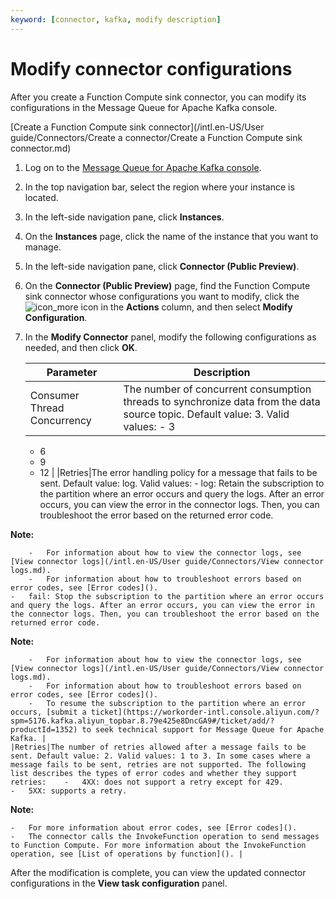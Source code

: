 ```yaml
---
keyword: [connector, kafka, modify description]
---
```


# Modify connector configurations

After you create a Function Compute sink connector, you can modify its configurations in the Message Queue for Apache Kafka console.

[Create a Function Compute sink connector](/intl.en-US/User guide/Connectors/Create a connector/Create a Function Compute sink connector.md)

1.  Log on to the [Message Queue for Apache Kafka console](https://kafka.console.aliyun.com/?spm=a2c4g.11186623.2.22.6bf72638IfKzDm).

2.  In the top navigation bar, select the region where your instance is located.

3.  In the left-side navigation pane, click **Instances**.

4.  On the **Instances** page, click the name of the instance that you want to manage.

5.  In the left-side navigation pane, click **Connector \(Public Preview\)**.

6.  On the **Connector \(Public Preview\)** page, find the Function Compute sink connector whose configurations you want to modify, click the ![icon_more](https://static-aliyun-doc.oss-accelerate.aliyuncs.com/assets/img/en-US/6022597161/p185678.png) icon in the **Actions** column, and then select **Modify Configuration**.

7.  In the **Modify Connector** panel, modify the following configurations as needed, and then click **OK**.

    |Parameter|Description|
    |---------|-----------|
    |Consumer Thread Concurrency|The number of concurrent consumption threads to synchronize data from the data source topic. Default value: 3. Valid values:    -   3
    -   6
    -   9
    -   12 |
    |Retries|The error handling policy for a message that fails to be sent. Default value: log. Valid values:    -   log: Retain the subscription to the partition where an error occurs and query the logs. After an error occurs, you can view the error in the connector logs. Then, you can troubleshoot the error based on the returned error code.

**Note:**

        -   For information about how to view the connector logs, see [View connector logs](/intl.en-US/User guide/Connectors/View connector logs.md).
        -   For information about how to troubleshoot errors based on error codes, see [Error codes]().
    -   fail: Stop the subscription to the partition where an error occurs and query the logs. After an error occurs, you can view the error in the connector logs. Then, you can troubleshoot the error based on the returned error code.

**Note:**

        -   For information about how to view the connector logs, see [View connector logs](/intl.en-US/User guide/Connectors/View connector logs.md).
        -   For information about how to troubleshoot errors based on error codes, see [Error codes]().
        -   To resume the subscription to the partition where an error occurs, [submit a ticket](https://workorder-intl.console.aliyun.com/?spm=5176.kafka.aliyun_topbar.8.79e425e8DncGA9#/ticket/add/?productId=1352) to seek technical support for Message Queue for Apache Kafka. |
    |Retries|The number of retries allowed after a message fails to be sent. Default value: 2. Valid values: 1 to 3. In some cases where a message fails to be sent, retries are not supported. The following list describes the types of error codes and whether they support retries:    -   4XX: does not support a retry except for 429.
    -   5XX: supports a retry.
**Note:**

    -   For more information about error codes, see [Error codes]().
    -   The connector calls the InvokeFunction operation to send messages to Function Compute. For more information about the InvokeFunction operation, see [List of operations by function](). |


After the modification is complete, you can view the updated connector configurations in the **View task configuration** panel.

